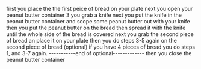 first you place the the first peice of bread on your plate
next you open your peanut butter container
3 you grab a knife
next you put the knife in the peanut butter container and scope some peanut butter out with your knife
then you put the peanut butter on the bread then spread it with the knife until the whole side of the bread is covered
next you grab the second piece of bread an place it on your plate
then you do steps 3-5 again on the second piece of bread
(optional)
if you have 4 pieces of bread you do steps 1, and 3-7 again.
-----------end of optional-------------
then you close the peanut butter container